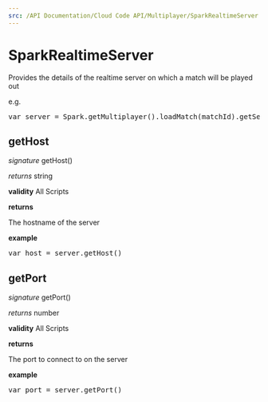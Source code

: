 ```yaml
---
src: /API Documentation/Cloud Code API/Multiplayer/SparkRealtimeServer.md
---
```


# SparkRealtimeServer

Provides the details of the realtime server on which a match will be played out

e.g.

<pre rel="highlighter" code-brush="js" contenteditable="false">var server = Spark.getMultiplayer().loadMatch(matchId).getServer();</pre>


## getHost
_signature_ getHost()</p>
_returns_ string</p>

<b>validity</b> All Scripts

<b>returns</b>

The hostname of the server

<b>example</b>

<pre rel="highlighter" code-brush="js" contenteditable="false">var host = server.getHost()</pre>

## getPort
_signature_ getPort()</p>
_returns_ number</p>

<b>validity</b> All Scripts

<b>returns</b>

The port to connect to on the server

<b>example</b>

<pre rel="highlighter" code-brush="js" contenteditable="false">var port = server.getPort()</pre>

